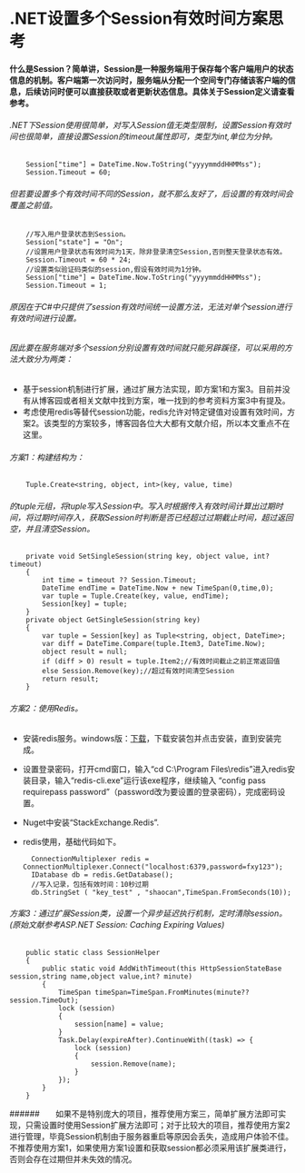# .NET设置多个Session有效时间方案思考
#### 什么是Session？简单讲，Session是一种服务端用于保存每个客户端用户的状态信息的机制。客户端第一次访问时，服务端从分配一个空间专门存储该客户端的信息，后续访问时便可以直接获取或者更新状态信息。具体关于Session定义请查看参考。

###### .NET下Session使用很简单，对写入Session值无类型限制，设置Session有效时间也很简单，直接设置Session的timeout属性即可，类型为int,单位为分钟。
		Session["time"] = DateTime.Now.ToString("yyyymmddHHMMss");
		Session.Timeout = 60;
###### 但若要设置多个有效时间不同的Session，就不那么友好了，后设置的有效时间会覆盖之前值。

		//写入用户登录状态到Session。
		Session["state"] = "On";
		//设置用户登录状态有效时间为1天，除非登录清空Session,否则整天登录状态有效。
        Session.Timeout = 60 * 24;
        //设置类似验证码类似的session,假设有效时间为1分钟。
		Session["time"] = DateTime.Now.ToString("yyyymmddHHMMss");
        Session.Timeout = 1;
###### 原因在于C#中只提供了session有效时间统一设置方法，无法对单个session进行有效时间进行设置。

###### 因此要在服务端对多个session分别设置有效时间就只能另辟蹊径，可以采用的方法大致分为两类：
- 基于session机制进行扩展，通过扩展方法实现，即方案1和方案3。目前并没有从博客园或者相关文献中找到方案，唯一找到的参考资料方案3中有提及。
- 考虑使用redis等替代session功能，redis允许对特定键值对设置有效时间，方案2。该类型的方案较多，博客园各位大大都有文献介绍，所以本文重点不在这里。
###### 方案1：构建结构为：  
		Tuple.Create<string, object, int>(key, value, time)
###### 的tuple元组，将tuple写入Session中。写入时根据传入有效时间计算出过期时间，将过期时间存入，获取Session时判断是否已经超过过期截止时间，超过返回空，并且清空Session。
		private void SetSingleSession(string key, object value, int? timeout)
		{
			int time = timeout ?? Session.Timeout;
			DateTime endTime = DateTime.Now + new TimeSpan(0,time,0);
			var tuple = Tuple.Create(key, value, endTime);
			Session[key] = tuple;
		}
        private object GetSingleSession(string key)
        {
            var tuple = Session[key] as Tuple<string, object, DateTime>;
            var diff = DateTime.Compare(tuple.Item3, DateTime.Now);
            object result = null;
            if (diff > 0) result = tuple.Item2;//有效时间截止之前正常返回值
            else Session.Remove(key);//超过有效时间清空Session
            return result;
        }
###### 方案2：使用Redis。
- 安装redis服务。windows版：[下载](https://github.com/MicrosoftArchive/redis/releases)，下载安装包并点击安装，直到安装完成。
- 设置登录密码，打开cmd窗口，输入“cd C:\Program Files\redis”进入redis安装目录，输入“redis-cli.exe”运行该exe程序，继续输入 “config pass requirepass password”（password改为要设置的登录密码），完成密码设置。
- Nuget中安装“StackExchange.Redis”.
- redis使用，基础代码如下。

		ConnectionMultiplexer redis = ConnectionMultiplexer.Connect("localhost:6379,password=fxy123");
        IDatabase db = redis.GetDatabase();
        //写入记录，包括有效时间：10秒过期
        db.StringSet ( "key_test" , "shaocan",TimeSpan.FromSeconds(10));
###### 方案3：通过扩展Session类，设置一个异步延迟执行机制，定时清除session。(原始文献参考ASP.NET Session: Caching Expiring Values)
		public static class SessionHelper
		{
    		public static void AddWithTimeout(this HttpSessionStateBase session,string name,object value,int? minute)
    		{
				TimeSpan timeSpan=TimeSpan.FromMinutes(minute??session.TimeOut);
				lock (session)
        		{
            		session[name] = value;
        		}    
        		Task.Delay(expireAfter).ContinueWith((task) => {
            		lock (session)
            		{
                		session.Remove(name);
            		}
        		});
    		}
		}

######　　如果不是特别庞大的项目，推荐使用方案三，简单扩展方法即可实现，只需设置时使用Session扩展方法即可；对于比较大的项目，推荐使用方案2进行管理，毕竟Session机制由于服务器重启等原因会丢失，造成用户体验不佳。不推荐使用方案1，如果使用方案1设置和获取session都必须采用该扩展类进行，否则会存在过期但并未失效的情况。